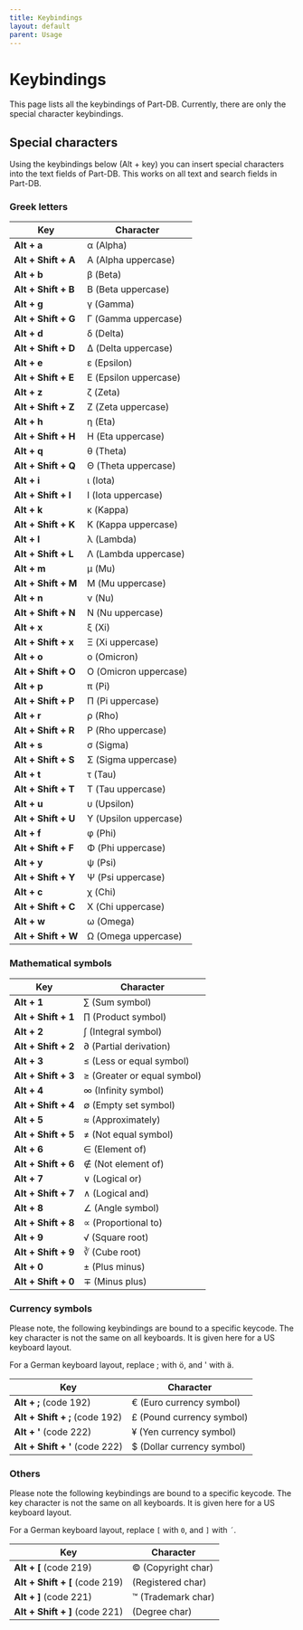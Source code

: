 ```yaml
---
title: Keybindings
layout: default
parent: Usage
---
```


# Keybindings

This page lists all the keybindings of Part-DB. Currently, there are only the special character keybindings.

## Special characters

Using the keybindings below (Alt + key) you can insert special characters into the text fields of Part-DB. This works on
all text and search fields in Part-DB.

### Greek letters

| Key                 | Character             |
|---------------------|-----------------------|
| **Alt + a**         | α (Alpha)             |
| **Alt + Shift + A** | Α (Alpha uppercase)   |
| **Alt + b**         | β (Beta)              |
| **Alt + Shift + B** | Β (Beta uppercase)    |
| **Alt + g**         | γ (Gamma)             |
| **Alt + Shift + G** | Γ (Gamma uppercase)   |
| **Alt + d**         | δ (Delta)             | 
| **Alt + Shift + D** | Δ (Delta uppercase)   |
| **Alt + e**         | ε (Epsilon)           |
| **Alt + Shift + E** | Ε (Epsilon uppercase) |
| **Alt + z**         | ζ (Zeta)              |
| **Alt + Shift + Z** | Ζ (Zeta uppercase)    |
| **Alt + h**         | η (Eta)               |
| **Alt + Shift + H** | Η (Eta uppercase)     |
| **Alt + q**         | θ (Theta)             |
| **Alt + Shift + Q** | Θ (Theta uppercase)   |
| **Alt + i**         | ι (Iota)              |
| **Alt + Shift + I** | Ι (Iota uppercase)    |
| **Alt + k**         | κ (Kappa)             |
| **Alt + Shift + K** | Κ (Kappa uppercase)   |
| **Alt + l**         | λ (Lambda)            |
| **Alt + Shift + L** | Λ (Lambda uppercase)  |
| **Alt + m**         | μ (Mu)                |
| **Alt + Shift + M** | Μ (Mu uppercase)      |
| **Alt + n**         | ν (Nu)                |
| **Alt + Shift + N** | Ν (Nu uppercase)      |
| **Alt + x**         | ξ (Xi)                |
| **Alt + Shift + x** | Ξ (Xi uppercase)      |
| **Alt + o**         | ο (Omicron)           |
| **Alt + Shift + O** | Ο (Omicron uppercase) |
| **Alt + p**         | π (Pi)                |
| **Alt + Shift + P** | Π (Pi uppercase)      |
| **Alt + r**         | ρ (Rho)               |
| **Alt + Shift + R** | Ρ (Rho uppercase)     |
| **Alt + s**         | σ (Sigma)             |
| **Alt + Shift + S** | Σ (Sigma uppercase)   |
| **Alt + t**         | τ (Tau)               |
| **Alt + Shift + T** | Τ (Tau uppercase)     |
| **Alt + u**         | υ (Upsilon)           |
| **Alt + Shift + U** | Υ (Upsilon uppercase) |
| **Alt + f**         | φ (Phi)               |
| **Alt + Shift + F** | Φ (Phi uppercase)     |
| **Alt + y**         | ψ (Psi)               |
| **Alt + Shift + Y** | Ψ (Psi uppercase)     |
| **Alt + c**         | χ (Chi)               |
| **Alt + Shift + C** | Χ (Chi uppercase)     |
| **Alt + w**         | ω (Omega)             |
| **Alt + Shift + W** | Ω (Omega uppercase)   |

### Mathematical symbols

| Key                 | Character                   |
|---------------------|-----------------------------|
| **Alt + 1**         | ∑ (Sum symbol)              |
| **Alt + Shift + 1** | ∏ (Product symbol)          |
| **Alt + 2**         | ∫ (Integral symbol)         |
| **Alt + Shift + 2** | ∂ (Partial derivation)      |
| **Alt + 3**         | ≤ (Less or equal symbol)    |
| **Alt + Shift + 3** | ≥ (Greater or equal symbol) |
| **Alt + 4**         | ∞ (Infinity symbol)         |
| **Alt + Shift + 4** | ∅ (Empty set symbol)        |
| **Alt + 5**         | ≈ (Approximately)           |
| **Alt + Shift + 5** | ≠ (Not equal symbol)        |
| **Alt + 6**         | ∈ (Element of)              |
| **Alt + Shift + 6** | ∉ (Not element of)          |
| **Alt + 7**         | ∨ (Logical or)              |
| **Alt + Shift + 7** | ∧ (Logical and)             |
| **Alt + 8**         | ∠ (Angle symbol)            |
| **Alt + Shift + 8** | ∝ (Proportional to)         |
| **Alt + 9**         | √ (Square root)             |
| **Alt + Shift + 9** | ∛ (Cube root)               |
| **Alt + 0**         | ± (Plus minus)              |
| **Alt + Shift + 0** | ∓ (Minus plus)              |

### Currency symbols

Please note, the following keybindings are bound to a specific keycode. The key character is not the same on all
keyboards.
It is given here for a US keyboard layout.

For a German keyboard layout, replace ; with ö, and ' with ä.

| Key                             | Character                  |
|---------------------------------|----------------------------|
| **Alt + ;** (code 192)          | € (Euro currency symbol)   |
| **Alt + Shift + ;** (code 192)  | £ (Pound currency symbol)  |
| **Alt + '**  (code 222)         | ¥ (Yen currency symbol)    |
| **Alt + Shift + '**  (code 222) | $ (Dollar currency symbol) |

### Others

Please note the following keybindings are bound to a specific keycode. The key character is not the same on all
keyboards.
It is given here for a US keyboard layout.

For a German keyboard layout, replace `[` with `0`, and `]` with `´`.

| Key                            | Character          |
|--------------------------------|--------------------|
| **Alt + [**  (code 219)        | © (Copyright char) |
| **Alt + Shift + [** (code 219) | (Registered char)  |
| **Alt + ]**  (code 221)        | ™ (Trademark char) |
| **Alt + Shift + ]** (code 221) | (Degree char)      |
